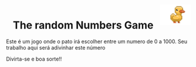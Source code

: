 <img src="./assets/duckyLogo.png" alt="The Ducky" align="right" width="84" height="56">
<h1 align='center'>The random Numbers Game</h1>

<div style="display: inline_block">
    <p>Este é um jogo onde o pato irá escolher entre um numero de 0 a 1000. Seu trabalho aqui será adivinhar este número</p>
    <p>Divirta-se e boa sorte!!</p>
</div>
